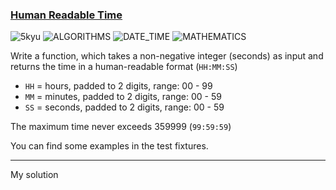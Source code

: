 ### [Human Readable Time](https://www.codewars.com/kata/52685f7382004e774f0001f7/php)
![5kyu](https://img.shields.io/badge/5kyu-yellow)
![ALGORITHMS](https://img.shields.io/badge/ALGORITHMS-grey)
![DATE_TIME](https://img.shields.io/badge/DATE_TIME-grey)
![MATHEMATICS](https://img.shields.io/badge/MATHEMATICS-grey)

Write a function, which takes a non-negative integer (seconds) as input and returns the time in a human-readable format (`HH:MM:SS`)

* `HH` = hours, padded to 2 digits, range: 00 - 99
* `MM` = minutes, padded to 2 digits, range: 00 - 59
* `SS` = seconds, padded to 2 digits, range: 00 - 59

The maximum time never exceeds 359999 (`99:59:59`)

You can find some examples in the test fixtures.

---

My solution
